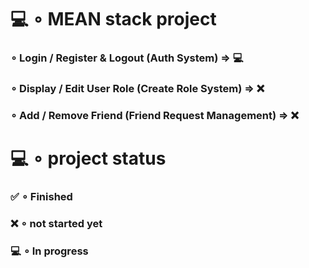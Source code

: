# 💻 ∘ MEAN stack project

### ∘ Login / Register & Logout (Auth System) ⇒ 💻
### ∘ Display / Edit User Role (Create Role System) ⇒ ❌
### ∘ Add / Remove Friend (Friend Request Management) ⇒ ❌

# 💻 ∘ project status

### ✅ ∘ Finished
### ❌ ∘ not started yet
### 💻 ∘ In progress